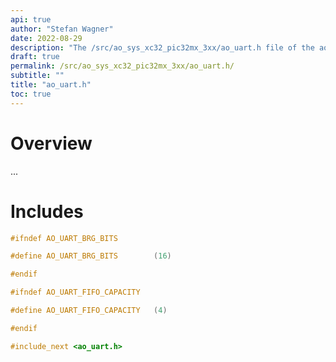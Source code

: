 ```yaml
---
api: true
author: "Stefan Wagner"
date: 2022-08-29
description: "The /src/ao_sys_xc32_pic32mx_3xx/ao_uart.h file of the ao real-time operating system."
draft: true
permalink: /src/ao_sys_xc32_pic32mx_3xx/ao_uart.h/ 
subtitle: ""
title: "ao_uart.h"
toc: true
---
```


# Overview

...

# Includes

```c
#ifndef AO_UART_BRG_BITS

#define AO_UART_BRG_BITS        (16)

#endif

#ifndef AO_UART_FIFO_CAPACITY

#define AO_UART_FIFO_CAPACITY   (4)

#endif

#include_next <ao_uart.h>

```
